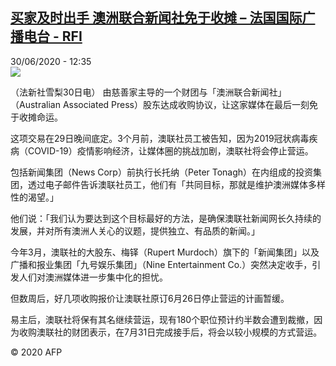 <!--1593518086000-->
[买家及时出手 澳洲联合新闻社免于收摊 – 法国国际广播电台 - RFI](http://www.rfi.fr//cn/contenu/20200630-%E4%B9%B0%E5%AE%B6%E5%8F%8A%E6%97%B6%E5%87%BA%E6%89%8B-%E6%BE%B3%E6%B4%B2%E8%81%94%E5%90%88%E6%96%B0%E9%97%BB%E7%A4%BE%E5%85%8D%E4%BA%8E%E6%94%B6%E6%91%8A)
------

<div>30/06/2020 - 12:35</div><img src="https://s.rfi.fr/media/display/9df91ca0-bac3-11ea-a00b-005056bff430/w:310/p:16x9/int0016b.200630183502.jpg"><div class="t-content__body u-clearfix"><div class="m-interstitial"></div><p>（法新社雪梨30日电）    由慈善家主导的一个财团与「澳洲联合新闻社」（Australian Associated Press）股东达成收购协议，让这家媒体在最后一刻免于收摊命运。</p><p>    这项交易在29日晚间底定。3个月前，澳联社员工被告知，因为2019冠状病毒疾病（COVID-19）疫情影响经济，让媒体圈的挑战加剧，澳联社将会停止营运。</p><p>    包括新闻集团（News Corp）前执行长托纳（Peter Tonagh）在内组成的投资集团，透过电子邮件告诉澳联社员工，他们有「共同目标，那就是维护澳洲媒体多样性的渴望。」</p><p>    他们说：「我们认为要达到这个目标最好的方法，是确保澳联社新闻网长久持续的发展，并对所有澳洲人关心的议题，提供独立、有品质的新闻。」</p><p>    今年3月，澳联社的大股东、梅铎（Rupert Murdoch）旗下的「新闻集团」以及广播和报业集团「九号娱乐集团」（Nine Entertainment Co.）突然决定收手，引发人们对澳洲媒体进一步集中化的担忧。</p><p>    但数周后，好几项收购报价让澳联社原订6月26日停止营运的计画暂缓。</p><p>    易主后，澳联社将保有其名继续营运，现有180个职位预计约半数会遭到裁撤，因为收购澳联社的财团表示，在7月31日完成接手后，将会以较小规模的方式营运。</p><p class="t-copyright">© 2020 AFP</p>        </div>
